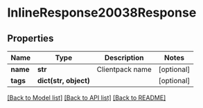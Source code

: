 # InlineResponse20038Response

## Properties
Name | Type | Description | Notes
------------ | ------------- | ------------- | -------------
**name** | **str** | Clientpack name | [optional] 
**tags** | **dict(str, object)** |  | [optional] 

[[Back to Model list]](../README.md#documentation-for-models) [[Back to API list]](../README.md#documentation-for-api-endpoints) [[Back to README]](../README.md)


